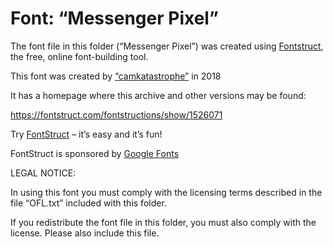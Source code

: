 ﻿# Font: “Messenger Pixel”

The font file in this folder (“Messenger Pixel”) was created using [Fontstruct](https://fontstruct.com), the free, online font-building tool.

This font was created by [“camkatastrophe”](https://fontstruct.com/fontstructors/899654/camkatastrophe) in 2018

It has a homepage where this archive and other versions may be found: 

https://fontstruct.com/fontstructions/show/1526071


Try [FontStruct](https://fontstruct.com) – it’s easy and it’s fun!

FontStruct is sponsored by [Google Fonts](https://fonts.google.com)

LEGAL NOTICE:

In using this font you must comply with the licensing terms
described in the file “OFL.txt” included with this folder.

If you redistribute the font file in this folder, you must also
comply with the license.  Please also include this file.
